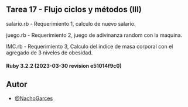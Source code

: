 
## Tarea 17 - Flujo ciclos y métodos (III)

salario.rb  - Requerimiento 1, calculo de nuevo salario.

juego.rb    - Requerimiento 2, juego de adivinanza random con la maquina.

IMC.rb      - Requerimiento 3, Calculo del indice de masa corporal con el agregado de 3 niveles de obesidad.

#### Ruby 3.2.2 (2023-03-30 revision e51014f9c0)
## Autor

- [@NachoGarces](https://github.com/NachoGarces)


